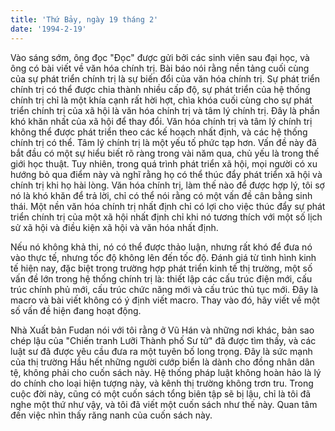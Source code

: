 ```yaml
---
title: 'Thứ Bảy, ngày 19 tháng 2'
date: '1994-2-19'
---
```

Vào sáng sớm, ông đọc "Đọc" được gửi bởi các sinh viên sau đại học, và ông có bài viết về văn hóa chính trị. Bài báo nói rằng nền tảng cuối cùng của sự phát triển chính trị là sự biến đổi của văn hóa chính trị. Sự phát triển chính trị có thể được chia thành nhiều cấp độ, sự phát triển của hệ thống chính trị chỉ là một khía cạnh rất hời hợt, chìa khóa cuối cùng cho sự phát triển chính trị của xã hội là văn hóa chính trị và tâm lý chính trị. Đây là phần khó khăn nhất của xã hội để thay đổi. Văn hóa chính trị và tâm lý chính trị không thể được phát triển theo các kế hoạch nhất định, và các hệ thống chính trị có thể. Tâm lý chính trị là một yếu tố phức tạp hơn. Vấn đề này đã bắt đầu có một sự hiểu biết rõ ràng trong vài năm qua, chủ yếu là trong thế giới học thuật. Tuy nhiên, trong quá trình phát triển xã hội, mọi người có xu hướng bỏ qua điểm này và nghĩ rằng họ có thể thúc đẩy phát triển xã hội và chính trị khi họ hài lòng. Văn hóa chính trị, làm thế nào để được hợp lý, tôi sợ nó là khó khăn để trả lời, chỉ có thể nói rằng có một vấn đề cân bằng sinh thái. Một nền văn hóa chính trị nhất định chỉ có lợi cho việc thúc đẩy sự phát triển chính trị của một xã hội nhất định chỉ khi nó tương thích với một số lịch sử xã hội và điều kiện xã hội và văn hóa nhất định.

Nếu nó không khả thi, nó có thể được thảo luận, nhưng rất khó để đưa nó vào thực tế, nhưng tốc độ không lên đến tốc độ. Đánh giá từ tình hình kinh tế hiện nay, đặc biệt trong trường hợp phát triển kinh tế thị trường, một số vấn đề lớn trong hệ thống chính trị là: thiết lập các cấu trúc điện mới, cấu trúc chính phủ mới, cấu trúc chức năng mới và cấu trúc thủ tục mới. Đây là macro và bài viết không có ý định viết macro. Thay vào đó, hãy viết về một số vấn đề hiện đang hoạt động.

Nhà Xuất bản Fudan nói với tôi rằng ở Vũ Hán và những nơi khác, bản sao chép lậu của "Chiến tranh Lưỡi Thành phố Sư tử" đã được tìm thấy, và các luật sư đã được yêu cầu đưa ra một tuyên bố long trọng. Đây là sức mạnh của thị trường Hầu hết những người cướp biển là dành cho đồng nhân dân tệ, không phải cho cuốn sách này. Hệ thống pháp luật không hoàn hảo là lý do chính cho loại hiện tượng này, và kênh thị trường không trơn tru. Trong cuộc đời này, cũng có một cuốn sách tổng biên tập sẽ bị lậu, chỉ là tôi đã nghe một thứ như vậy, và tôi đã viết một cuốn sách như thế này. Quan tâm đến việc nhìn thấy răng nanh của cuốn sách này.